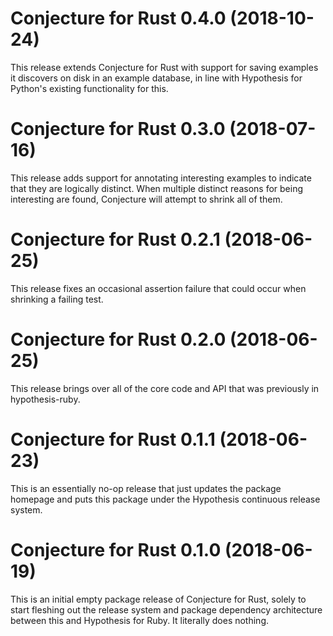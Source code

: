 # Conjecture for Rust 0.4.0 (2018-10-24)

This release extends Conjecture for Rust with support for saving examples it discovers on disk in an example database,
in line with Hypothesis for Python's existing functionality for this.

# Conjecture for Rust 0.3.0 (2018-07-16)

This release adds support for annotating interesting examples
to indicate that they are logically distinct. When multiple distinct
reasons for being interesting are found, Conjecture will attempt to
shrink all of them.

# Conjecture for Rust 0.2.1 (2018-06-25)

This release fixes an occasional assertion failure that could occur
when shrinking a failing test.

# Conjecture for Rust 0.2.0 (2018-06-25)

This release brings over all of the core code and API that was previously in
hypothesis-ruby.

# Conjecture for Rust 0.1.1 (2018-06-23)

This is an essentially no-op release that just updates the package homepage and
puts this package under the Hypothesis continuous release system.

# Conjecture for Rust 0.1.0 (2018-06-19)

This is an initial empty package release of Conjecture for Rust, solely
to start fleshing out the release system and package dependency architecture
between this and Hypothesis for Ruby. It literally does nothing.
